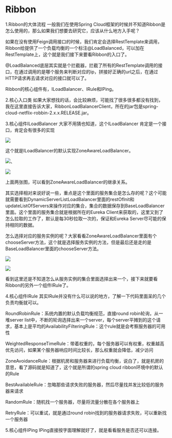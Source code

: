# Ribbon

1.Ribbon的大体流程
一般我们在使用Spring Cloud框架的时候并不知道Ribbon是怎么使用的，那么如果我们想要去研究它，应该从什么地方入手呢？

如果在没有使用Feign调用接口的时候，我们肯定会选择RestTemplate来调用，Ribbon给提供了一个负载均衡的一个标注@LoadBalanced，可以加在RestTemplate上，这个就是我们接下来要看Ribbon的入口了。

@LoadBalanced底层其实就是个拦截器，拦截了所有的RestTemplate调用的接口，在通过调用的是哪个服务来判断对应的ip，拼接好正确的url之后，在通过HTTP请求再去请求对应的接口就可以了。

Ribbon的核心组件有，ILoadBalancer、IRule和IPing。

2.核心入口类
如果大家想找的话，会比较麻烦，可能找了很多很多都没有找到，我在这里直接告诉大家，RibbonLoadBalancerClient，所在的jar包是spring-cloud-netflix-robbin-2.x.x.RELEASE.jar。

3.核心组件ILoadBalancer
大家不用猜也知道，这个ILoadBalancer 肯定是一个接口，肯定会有很多的实现

![](D:\Ribbon\img\20210126194829782.png)

这个就是ILoadBalancer的默认实现ZoneAwareLoadBalancer。

![](D:\Ribbon\img\99247780566a698b545f143daba45ad7.png)、

![](D:\Ribbon\img\20210126194858493.png)

上面两张图，可以看到ZoneAwareLoadBalancer的继承关系。

其实选择相对来说好说一些，重点是这个里面的服务集合是怎么存的呢？这个可能就需要看到DynamicServerListLoadBalancer里面的restOfInit和updateListOfServers来操作对应的集合，集合的数据保存到BaseLoadBalancer里面。这个里面的服务集合就是根据所在的Eureka Client来获取的，这里又到了怎么拉取的工作了，默认是每30秒拉取一次的，保证和Eureka Server尽可能的保持相同的数据。

怎么选择对应的服务实例的呢？大家看看ZoneAwareLoadBalancer里面有个chooseServer方法，这个就是选择服务实例的方法，但是最后还是走的是BaseLoadBalancer里面的chooseServer方法。

![](D:\Ribbon\img\20210126194936507.png)

![](D:\Ribbon\img\17d8b2166030c7694c5f3421b906c90a.png)

看到这里还是不知道怎么从服务实例的集合里面选择出来一个，接下来就要看Ribbon的另外一个组件IRule了。

4.核心组件IRule
其实IRule并没有什么可以说的地方，了解一下代码里面呆的几个负责均衡就可以。

RoundRobinRule：系统内置的默认负载均衡规范，直接round robin轮询，从一堆server list中，不断的轮询选择出来一个server，每个server平摊到的这个请求，基本上是平均的AvailabilityFilteringRule：这个rule就是会考察服务器的可用性

WeightedResponseTimeRule：带着权重的，每个服务器可以有权重，权重越高优先访问，如果某个服务器响应时间比较长，那么权重就会降低，减少访问

ZoneAvoidanceRule：根据机房和服务器来进行负载均衡，说白了，就是机房的意思，看了源码就是知道了，这个就是所谓的spring cloud ribbon环境中的默认的Rule

BestAvailableRule：忽略那些请求失败的服务器，然后尽量找并发比较低的服务器来请求

RandomRule：随机找一个服务器，尽量将流量分散在各个服务器上

RetryRule：可以重试，就是通过round robin找到的服务器请求失败，可以重新找一个服务器

5.核心组件IPing
IPing直接按字面理解就好了，就是看看服务是否还可以连接。